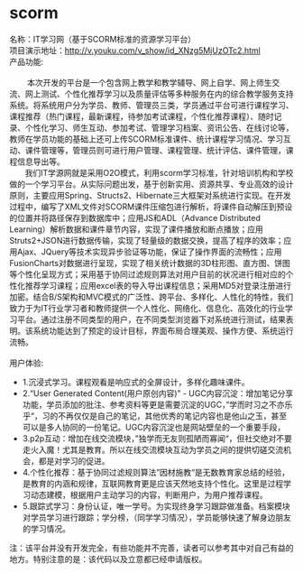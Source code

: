 # scorm
名称：IT学习网（基于SCORM标准的资源学习平台）<br/>
项目演示地址：<a href="http://v.youku.com/v_show/id_XNzg5MjUzOTc2.html" target="_blank">http://v.youku.com/v_show/id_XNzg5MjUzOTc2.html</a><br/>
产品功能:<br/>                                                      
&nbsp;&nbsp;&nbsp;&nbsp;&nbsp;&nbsp;&nbsp;&nbsp;本次开发的平台是一个包含网上教学和教学辅导、网上自学、网上师生交流、网上测试、个性化推荐学习以及质量评估等多种服务在内的综合教学服务支持系统。将系统用户分为学员、教师、管理员三类，学员通过平台可进行课程学习、课程推荐（热门课程，最新课程，待参加考试课程，个性化推荐课程）、随时记录、个性化学习、师生互动、参加考试、管理学习档案、资讯公告、在线讨论等，教师在学员功能的基础上还可上传SCORM标准课件、统计课程学习情况、学习互动、课件管理等，管理员则可进行用户管理、课程管理、统计评估、课件管理，课程信息导出等。<br/>
&nbsp;&nbsp;&nbsp;&nbsp;&nbsp;&nbsp;
我们IT学源网就是采用O2O模式，利用scorm学习标准，针对培训机构和学校做的一个学习平台。从实际问题出发，基于创新实用、资源共享、专业高效的设计原则，主要应用Spring、Structs2、Hibernate三大框架对系统进行实现。在开发过程中，编写了XML文件对SCORM课件压缩包进行解析，将课件自动解压到预设的位置并将路径保存到数据库中；应用JS和ADL（Advance Distributed Learning）解析数据和课件章节内容，实现了课件播放和断点播放；应用Struts2+JSON进行数据传输，实现了轻量级的数据交换，提高了程序的效率；应用Ajax、JQuery等技术实现异步验证等功能，保证了操作界面的流畅性；应用FusionCharts对数据进行呈现，实现了相关统计数据的3D柱形图、直方图、饼图等个性化呈现方式；采用基于协同过滤规则算法对用户目前的状况进行相对应的个性化推荐学习课程；应用excel表的导入导出课程信息；采用MD5对登录注册进行加密。结合B/S架构和MVC模式的广泛性、跨平台、多样化、人性化的特性，我们致力于为IT行业学习者和教师提供一个人性化、网络化、信息化、高效化的行业学习平台。通过注册不同类型的用户，在不同类型浏览器下对系统进行测试，结果表明。该系统功能达到了预定的设计目标，界面布局合理美观、操作方便、系统运行流畅。<br/><br/>
用户体验:<br/>
- 1.沉浸式学习。课程观看是响应式的全屏设计，多样化趣味课件。
- 2.“User Generated Content(用户原创内容)” - UGC内容沉淀：增加笔记分享功能，学员添加的批注、参考资料等更是需要沉淀的UGC，”学而时习之不亦乐乎“，习的不再仅仅是自己的笔记，其他优秀的笔记内容也是他山之玉，甚至可以是多人协同的一份笔记。UGC内容沉淀也是网站壁垒的一个重要手段， 
- 3.p2p互动：增加在线交流模块，”独学而无友则孤陋而寡闻“，但社交绝对不要走火入魔！尤其是教育。所以在线交流模块互动为学员之间的提供切磋交流机会，都是对学习的促进。
- 4.个性化推荐：基于协同过滤规则算法”因材施教“是无数教育家总结的经验，是教育的内涵和规律，互联网教育更是应该天然地支持个性化。这里是过程学习动态建模，根据用户主动学习的内容，判断用户，为用户推荐课程。
- 5.跟踪式学习：身份认证，唯一学号。为实现终身学习跟踪做准备。档案模块对学员学习进行跟踪；学分榜，（同学学习情况），学员能够快速了解身边朋友的学习情况。

注：该平台并没有开发完全，有些功能并不完善，读者可以参考其中对自己有益的地方。特别注意的是：该代码以及立意都已经申请版权。
